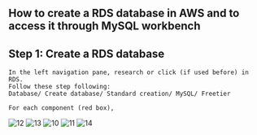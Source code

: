 ## How to create a RDS database in AWS and to access it through MySQL workbench ##

## Step 1: Create a RDS database 

```{r}
In the left navigation pane, research or click (if used before) in RDS. 
Follow these step following: 
Database/ Create database/ Standard creation/ MySQL/ Freetier

For each component (red box), 
```
![12](https://user-images.githubusercontent.com/51121757/70648851-df1fa100-1c43-11ea-8c4a-77bf41773551.PNG)
![13](https://user-images.githubusercontent.com/51121757/70649046-476e8280-1c44-11ea-9456-748d0525fd97.PNG)
![10](https://user-images.githubusercontent.com/51121757/70648100-45a3bf80-1c42-11ea-8e5a-6984fb620f5a.PNG)
![11](https://user-images.githubusercontent.com/51121757/70648579-438e3080-1c43-11ea-9887-18c7b335ef83.PNG)
![14](https://user-images.githubusercontent.com/51121757/70649313-cfed2300-1c44-11ea-8816-19afec1676af.PNG)


